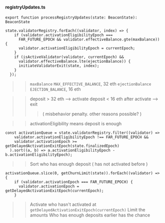 #### registryUpdates.ts
>
	export function processRegistryUpdates(state: BeaconState): BeaconState
>>
	state.validatorRegistry.forEach((validator, index) => {
		if (validator.activationEligibilityEpoch ===
		  FAR_FUTURE_EPOCH && validator.effectiveBalance.gte(maxBalance)) {
		  validator.activationEligibilityEpoch = currentEpoch;
		}
		if (isActiveValidator(validator, currentEpoch) &&
		  validator.effectiveBalance.lte(ejectionBalance)) {
		  initiateValidatorExit(state, index);
		}
	  });
>>`maxBalance`
>>`MAX_EFFECTIVE_BALANCE`, 32 eth
>>`ejectionBalance`
>>`EJECTION_BALANCE`, 16 eth

>> deposit > 32 eth --> activate
>> deposit < 16 eth after activate --> exit
>>>( misbehavior penalty.  other reasons possible? )

>>activationEligibility means deposit is enough

>>
	const activationQueue = state.validatorRegistry.filter((validator) =>
		validator.activationEligibilityEpoch !== FAR_FUTURE_EPOCH &&
		validator.activationEpoch >= getDelayedActivationExitEpoch(state.finalizedEpoch)
	  ).sort((a, b) => a.activationEligibilityEpoch - b.activationEligibilityEpoch);
>> Sort who has enough deposit ( has not activated before )
>> 
	activationQueue.slice(0, getChurnLimit(state)).forEach((validator) => {
		if (validator.activationEpoch === FAR_FUTURE_EPOCH) {
		  validator.activationEpoch = getDelayedActivationExitEpoch(currentEpoch);
		}
>> Activate who hasn't activated at `getDelayedActivationExitEpoch(currentEpoch)`
>> Limit the amounts
>> Who has enough deposits earlier has the chance
